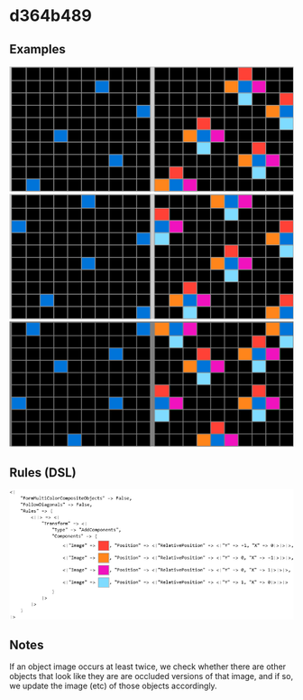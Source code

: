 # d364b489

## Examples

![ARC examples for d364b489](examples.png?raw=true)

## Rules (DSL)

![DSL rules for d364b489](rules.png?raw=true)

## Notes
If an object image occurs at least twice, we check whether there are other objects that look like they are are occluded versions of that image, and if so, we update the image (etc) of those objects accordingly.

